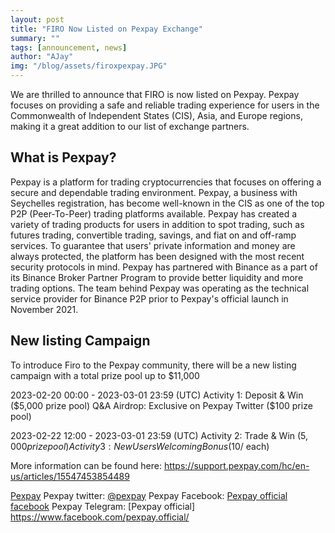 ```yaml
---
layout: post
title: "FIRO Now Listed on Pexpay Exchange"
summary: ""
tags: [announcement, news]
author: "AJay"
img: "/blog/assets/firoxpexpay.JPG"
---
```


We are thrilled to announce that FIRO is now listed on Pexpay. Pexpay focuses on providing a safe and reliable trading experience for users in the Commonwealth of Independent States (CIS), Asia, and Europe regions, making it a great addition to our list of exchange partners.

## What is Pexpay?

Pexpay is a platform for trading cryptocurrencies that focuses on offering a secure and dependable trading environment. Pexpay, a business with Seychelles registration, has become well-known in the CIS as one of the top P2P (Peer-To-Peer) trading platforms available. Pexpay has created a variety of trading products for users in addition to spot trading, such as futures trading, convertible trading, savings, and fiat on and off-ramp services. To guarantee that users' private information and money are always protected, the platform has been designed with the most recent security protocols in mind.
Pexpay has partnered with Binance as a part of its Binance Broker Partner Program to provide better liquidity and more trading options. The team behind Pexpay was operating as the technical service provider for Binance P2P prior to Pexpay's official launch in November 2021.

## New listing Campaign

To introduce Firo to the Pexpay community, there will be a new listing campaign with a total prize pool up to $11,000

2023-02-20 00:00 - 2023-03-01 23:59 (UTC)
Activity 1: Deposit & Win ($5,000 prize pool)
Q&A Airdrop: Exclusive on Pexpay Twitter ($100 prize pool)

2023-02-22 12:00 - 2023-03-01 23:59 (UTC)
Activity 2: Trade & Win ($5,000 prize pool)
Activity 3: New Users Welcoming Bonus ($10/ each)

More information can be found here:  https://support.pexpay.com/hc/en-us/articles/15547453854489

[Pexpay](https://accounts.pexpay.com/en/register?ref=13270340)
Pexpay twitter: [@pexpay](https://twitter.com/Pexpay_official)
Pexpay Facebook: [Pexpay official facebook](https://www.facebook.com/pexpay.official/)
Pexpay Telegram: [Pexpay official] https://www.facebook.com/pexpay.official/
